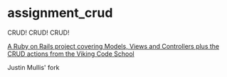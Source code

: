# assignment_crud
CRUD! CRUD! CRUD!

[A Ruby on Rails project covering Models, Views and Controllers plus the CRUD actions from the Viking Code School](http://www.vikingcodeschool.com)

Justin Mullis' fork
